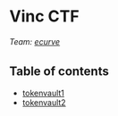 # Vinc CTF
###### Team: [ecurve](https://github.com/Pascalao)

## Table of contents

* [tokenvault1](https://github.com/Lev9L-Team/ctf/tree/master/2018-12-27-VincCTF/tokenvault1)
* [tokenvault2](https://github.com/Lev9L-Team/ctf/tree/master/2018-12-27-VincCTF/tokenvault2)